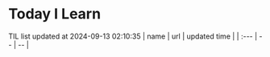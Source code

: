 # Today I Learn 
TIL list updated at 2024-09-13 02:10:35
| name | url | updated time |
| :--- | -- | -- |
